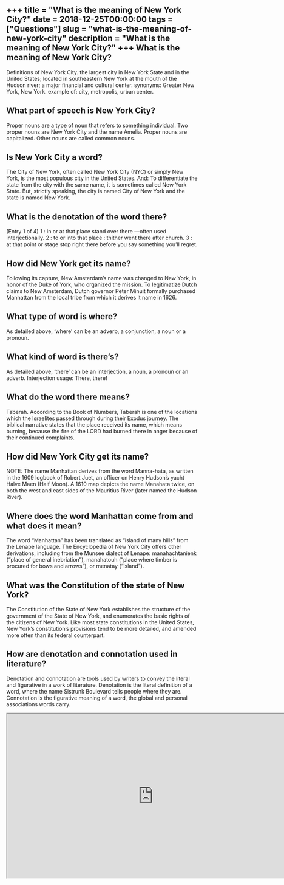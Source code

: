 +++
title = "What is the meaning of New York City?"
date = 2018-12-25T00:00:00
tags = ["Questions"]
slug = "what-is-the-meaning-of-new-york-city"
description = "What is the meaning of New York City?"
+++
What is the meaning of New York City?
-------------------------------------

Definitions of New York City. the largest city in New York State and in the United States; located in southeastern New York at the mouth of the Hudson river; a major financial and cultural center. synonyms: Greater New York, New York. example of: city, metropolis, urban center.

What part of speech is New York City?
-------------------------------------

Proper nouns are a type of noun that refers to something individual. Two proper nouns are New York City and the name Amelia. Proper nouns are capitalized. Other nouns are called common nouns.

Is New York City a word?
------------------------

The City of New York, often called New York City (NYC) or simply New York, is the most populous city in the United States. And: To differentiate the state from the city with the same name, it is sometimes called New York State. But, strictly speaking, the city is named City of New York and the state is named New York.

What is the denotation of the word there?
-----------------------------------------

(Entry 1 of 4) 1 : in or at that place stand over there —often used interjectionally. 2 : to or into that place : thither went there after church. 3 : at that point or stage stop right there before you say something you’ll regret.

How did New York get its name?
------------------------------

Following its capture, New Amsterdam’s name was changed to New York, in honor of the Duke of York, who organized the mission. To legitimatize Dutch claims to New Amsterdam, Dutch governor Peter Minuit formally purchased Manhattan from the local tribe from which it derives it name in 1626.

What type of word is where?
---------------------------

As detailed above, ‘where’ can be an adverb, a conjunction, a noun or a pronoun.

What kind of word is there’s?
-----------------------------

As detailed above, ‘there’ can be an interjection, a noun, a pronoun or an adverb. Interjection usage: There, there!

What do the word there means?
-----------------------------

Taberah. According to the Book of Numbers, Taberah is one of the locations which the Israelites passed through during their Exodus journey. The biblical narrative states that the place received its name, which means burning, because the fire of the LORD had burned there in anger because of their continued complaints.

How did New York City get its name?
-----------------------------------

NOTE: The name Manhattan derives from the word Manna-hata, as written in the 1609 logbook of Robert Juet, an officer on Henry Hudson’s yacht Halve Maen (Half Moon). A 1610 map depicts the name Manahata twice, on both the west and east sides of the Mauritius River (later named the Hudson River).

Where does the word Manhattan come from and what does it mean?
--------------------------------------------------------------

The word “Manhattan” has been translated as “island of many hills” from the Lenape language. The Encyclopedia of New York City offers other derivations, including from the Munsee dialect of Lenape: manahachtanienk (“place of general inebriation”), manahatouh (“place where timber is procured for bows and arrows”), or menatay (“island”).

What was the Constitution of the state of New York?
---------------------------------------------------

The Constitution of the State of New York establishes the structure of the government of the State of New York, and enumerates the basic rights of the citizens of New York. Like most state constitutions in the United States, New York’s constitution’s provisions tend to be more detailed, and amended more often than its federal counterpart.

How are denotation and connotation used in literature?
------------------------------------------------------

Denotation and connotation are tools used by writers to convey the literal and figurative in a work of literature. Denotation is the literal definition of a word, where the name Sistrunk Boulevard tells people where they are. Connotation is the figurative meaning of a word, the global and personal associations words carry.

<iframe allow="accelerometer; autoplay; clipboard-write; encrypted-media; gyroscope; picture-in-picture" allowfullscreen="" class="__youtube_prefs__  epyt-is-override  no-lazyload" data-no-lazy="1" data-origheight="433" data-origwidth="770" data-skipgform_ajax_framebjll="" height="433" id="_ytid_46329" loading="lazy" src="https://www.youtube.com/embed/z0NaRfT4UyY?enablejsapi=1&autoplay=0&cc_load_policy=0&cc_lang_pref=&iv_load_policy=1&loop=0&modestbranding=0&rel=1&fs=1&playsinline=0&autohide=2&theme=dark&color=red&controls=1&" title="YouTube player" width="770"></iframe>